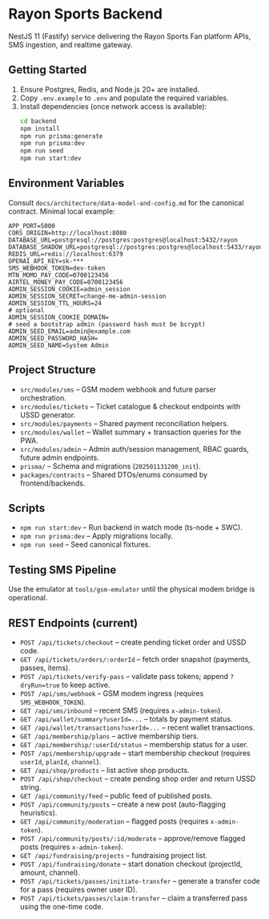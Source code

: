 # Rayon Sports Backend

NestJS 11 (Fastify) service delivering the Rayon Sports Fan platform APIs, SMS ingestion, and realtime gateway.

## Getting Started
1. Ensure Postgres, Redis, and Node.js 20+ are installed.
2. Copy `.env.example` to `.env` and populate the required variables.
3. Install dependencies (once network access is available):
   ```bash
   cd backend
   npm install
   npm run prisma:generate
   npm run prisma:dev
   npm run seed
   npm run start:dev
   ```

## Environment Variables
Consult `docs/architecture/data-model-and-config.md` for the canonical contract. Minimal local example:
```
APP_PORT=5000
CORS_ORIGIN=http://localhost:8080
DATABASE_URL=postgresql://postgres:postgres@localhost:5432/rayon
DATABASE_SHADOW_URL=postgresql://postgres:postgres@localhost:5433/rayon_shadow
REDIS_URL=redis://localhost:6379
OPENAI_API_KEY=sk-***
SMS_WEBHOOK_TOKEN=dev-token
MTN_MOMO_PAY_CODE=0700123456
AIRTEL_MONEY_PAY_CODE=0700123456
ADMIN_SESSION_COOKIE=admin_session
ADMIN_SESSION_SECRET=change-me-admin-session
ADMIN_SESSION_TTL_HOURS=24
# optional
ADMIN_SESSION_COOKIE_DOMAIN=
# seed a bootstrap admin (password hash must be bcrypt)
ADMIN_SEED_EMAIL=admin@example.com
ADMIN_SEED_PASSWORD_HASH=
ADMIN_SEED_NAME=System Admin
```

## Project Structure
- `src/modules/sms` – GSM modem webhook and future parser orchestration.
- `src/modules/tickets` – Ticket catalogue & checkout endpoints with USSD generator.
- `src/modules/payments` – Shared payment reconciliation helpers.
- `src/modules/wallet` – Wallet summary + transaction queries for the PWA.
- `src/modules/admin` – Admin auth/session management, RBAC guards, future admin endpoints.
- `prisma/` – Schema and migrations (`202501131200_init`).
- `packages/contracts` – Shared DTOs/enums consumed by frontend/backends.

## Scripts
- `npm run start:dev` – Run backend in watch mode (ts-node + SWC).
- `npm run prisma:dev` – Apply migrations locally.
- `npm run seed` – Seed canonical fixtures.

## Testing SMS Pipeline
Use the emulator at `tools/gsm-emulator` until the physical modem bridge is operational.

## REST Endpoints (current)
- `POST /api/tickets/checkout` – create pending ticket order and USSD code.
- `GET /api/tickets/orders/:orderId` – fetch order snapshot (payments, passes, items).
- `POST /api/tickets/verify-pass` – validate pass tokens; append `?dryRun=true` to keep active.
- `POST /api/sms/webhook` – GSM modem ingress (requires `SMS_WEBHOOK_TOKEN`).
- `GET /api/sms/inbound` – recent SMS (requires `x-admin-token`).
- `GET /api/wallet/summary?userId=...` – totals by payment status.
- `GET /api/wallet/transactions?userId=...` – recent wallet transactions.
- `GET /api/membership/plans` – active membership tiers.
- `GET /api/membership/:userId/status` – membership status for a user.
- `POST /api/membership/upgrade` – start membership checkout (requires `userId`, `planId`, `channel`).
- `GET /api/shop/products` – list active shop products.
- `POST /api/shop/checkout` – create pending shop order and return USSD string.
- `GET /api/community/feed` – public feed of published posts.
- `POST /api/community/posts` – create a new post (auto-flagging heuristics).
- `GET /api/community/moderation` – flagged posts (requires `x-admin-token`).
- `POST /api/community/posts/:id/moderate` – approve/remove flagged posts (requires `x-admin-token`).
- `GET /api/fundraising/projects` – fundraising project list.
- `POST /api/fundraising/donate` – start donation checkout (projectId, amount, channel).
- `POST /api/tickets/passes/initiate-transfer` – generate a transfer code for a pass (requires owner user ID).
- `POST /api/tickets/passes/claim-transfer` – claim a transferred pass using the one-time code.
